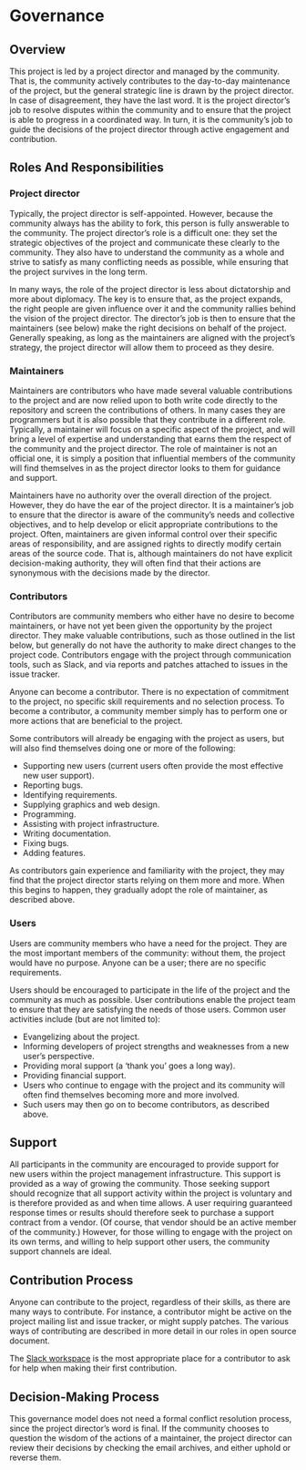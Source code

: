 # Governance

## Overview
This project is led by a project director and managed by the community. That is, the community actively contributes to the day-to-day maintenance of the project, but the general strategic line is drawn by the project director. In case of disagreement, they have the last word. It is the project director’s job to resolve disputes within the community and to ensure that the project is able to progress in a coordinated way. In turn, it is the community’s job to guide the decisions of the project director through active engagement and contribution.

## Roles And Responsibilities

### Project director
Typically, the project director is self-appointed. However, because the community always has the ability to fork, this person is fully answerable to the community. The project director’s role is a difficult one: they set the strategic objectives of the project and communicate these clearly to the community. They also have to understand the community as a whole and strive to satisfy as many conflicting needs as possible, while ensuring that the project survives in the long term.

In many ways, the role of the project director is less about dictatorship and more about diplomacy. The key is to ensure that, as the project expands, the right people are given influence over it and the community rallies behind the vision of the project director. The director’s job is then to ensure that the maintainers (see below) make the right decisions on behalf of the project. Generally speaking, as long as the maintainers are aligned with the project’s strategy, the project director will allow them to proceed as they desire.

### Maintainers
Maintainers are contributors who have made several valuable contributions to the project and are now relied upon to both write code directly to the repository and screen the contributions of others. In many cases they are programmers but it is also possible that they contribute in a different role. Typically, a maintainer will focus on a specific aspect of the project, and will bring a level of expertise and understanding that earns them the respect of the community and the project director. The role of maintainer is not an official one, it is simply a position that influential members of the community will find themselves in as the project director looks to them for guidance and support.

Maintainers have no authority over the overall direction of the project. However, they do have the ear of the project director. It is a maintainer’s job to ensure that the director is aware of the community’s needs and collective objectives, and to help develop or elicit appropriate contributions to the project. Often, maintainers are given informal control over their specific areas of responsibility, and are assigned rights to directly modify certain areas of the source code. That is, although maintainers do not have explicit decision-making authority, they will often find that their actions are synonymous with the decisions made by the director.

### Contributors
Contributors are community members who either have no desire to become maintainers, or have not yet been given the opportunity by the project director. They make valuable contributions, such as those outlined in the list below, but generally do not have the authority to make direct changes to the project code. Contributors engage with the project through communication tools, such as Slack, and via reports and patches attached to issues in the issue tracker.

Anyone can become a contributor. There is no expectation of commitment to the project, no specific skill requirements and no selection process. To become a contributor, a community member simply has to perform one or more actions that are beneficial to the project.

Some contributors will already be engaging with the project as users, but will also find themselves doing one or more of the following:

* Supporting new users (current users often provide the most effective new user support).
* Reporting bugs.
* Identifying requirements.
* Supplying graphics and web design.
* Programming.
* Assisting with project infrastructure.
* Writing documentation.
* Fixing bugs.
* Adding features.

As contributors gain experience and familiarity with the project, they may find that the project director starts relying on them more and more. When this begins to happen, they gradually adopt the role of maintainer, as described above.

### Users
Users are community members who have a need for the project. They are the most important members of the community: without them, the project would have no purpose. Anyone can be a user; there are no specific requirements.

Users should be encouraged to participate in the life of the project and the community as much as possible. User contributions enable the project team to ensure that they are satisfying the needs of those users. Common user activities include (but are not limited to):

* Evangelizing about the project.
* Informing developers of project strengths and weaknesses from a new user’s perspective.
* Providing moral support (a ‘thank you’ goes a long way).
* Providing financial support.
* Users who continue to engage with the project and its community will often find themselves becoming more and more involved.
* Such users may then go on to become contributors, as described above.

## Support
All participants in the community are encouraged to provide support for new users within the project management infrastructure. This support is provided as a way of growing the community. Those seeking support should recognize that all support activity within the project is voluntary and is therefore provided as and when time allows. A user requiring guaranteed response times or results should therefore seek to purchase a support contract from a vendor. (Of course, that vendor should be an active member of the community.) However, for those willing to engage with the project on its own terms, and willing to help support other users, the community support channels are ideal.

## Contribution Process
Anyone can contribute to the project, regardless of their skills, as there are many ways to contribute. For instance, a contributor might be active on the project mailing list and issue tracker, or might supply patches. The various ways of contributing are described in more detail in our roles in open source document.

The [Slack workspace](https://join.slack.com/t/asyncapi/shared_invite/enQtNDY3MzI0NjU5OTQyLWU4ZGU2MTg1MDIyZDFjMTI2YjkxYTdlMzc1NjgzYTAxZDM1YTg1NDhhMTE2NDliMjlhZjYxNzk0ZTE5ZGU1ZTg) is the most appropriate place for a contributor to ask for help when making their first contribution.

## Decision-Making Process
This governance model does not need a formal conflict resolution process, since the project director’s word is final. If the community chooses to question the wisdom of the actions of a maintainer, the project director can review their decisions by checking the email archives, and either uphold or reverse them.
